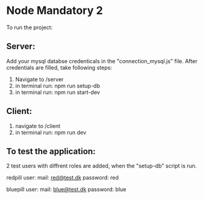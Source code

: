 # Node Mandatory 2
To run the project:

## Server:
Add your mysql databse credenticals in the "connection_mysql.js" file.
After credentials are filled, take following steps:
1. Navigate to /server
2. in terminal run: npm run setup-db
3. in terminal run: npm run start-dev

## Client:
1. navigate to /client
2. in terminal run: npm run dev

## To test the application:

2 test users with diffrent roles are added, when the "setup-db" script is run.

redpill user:
mail: red@test.dk
password: red

bluepill user:
mail: blue@test.dk
password: blue
